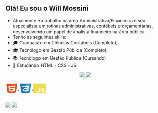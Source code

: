 ## Olá! Eu sou o Will Mossini
- Atualmente eu trabalho na  área Administrativa/Financeira  e  sou  especialista  em rotinas  administrativas,  contábeis  e  orçamentárias, desenvolvendo  um  papel  de analista  financeiro  na  área  pública.
- Tenho as seguintes skills:
- 🎓 Graduação em Ciências  Contábeis (Completo);
- 🎓 Tecnólogo em Gestão Pública (Completo);
- 📚 Tecnólogo em Gestão Pública (Cursando)
- 🌱 Estudando HTML - CSS - JS
<div align="center">
  <a href="https://github.com/MossiniWill">
  <img height="180em" src="https://github-readme-stats.vercel.app/api?username=MossiniWill&show_icons=true&theme=dark&include_all_commits=true&count_private=true"/>
  <img height="180em" src="https://github-readme-stats.vercel.app/api/top-langs/?username=MossiniWill&layout=compact&langs_count=7&theme=dark"/>
</div>
  <div style="display: inline_block"><br>
  <img align="center" alt="Will Mossini-HTML" height="30" width="40" src="https://raw.githubusercontent.com/devicons/devicon/master/icons/html5/html5-original.svg">
  <img align="center" alt="Will Mossini-CSS" height="30" width="40" src="https://raw.githubusercontent.com/devicons/devicon/master/icons/css3/css3-original.svg">
  <img align="center" alt="Will Mossini-Js" height="30" width="40" src="https://raw.githubusercontent.com/devicons/devicon/master/icons/javascript/javascript-plain.svg">
</div>
  
   ##
 
<div> 
  <a href = "mailto:willmossini@gmail.com"><img src="https://img.shields.io/badge/-Gmail-%23333?style=for-the-badge&logo=gmail&logoColor=white" target="_blank"></a>
  <a href="https://www.linkedin.com/in/wuilverson-h-mossini-b09895112/" target="_blank"><img src="https://img.shields.io/badge/-LinkedIn-%230077B5?style=for-the-badge&logo=linkedin&logoColor=white" target="_blank"></a> 
 
 </div>
